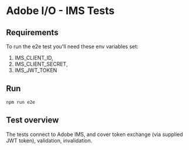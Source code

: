 # Adobe I/O - IMS Tests

## Requirements

To run the e2e test you'll need these env variables set:
  1. IMS_CLIENT_ID,
  2. IMS_CLIENT_SECRET,
  3. IMS_JWT_TOKEN

## Run

`npm run e2e`

## Test overview

The tests connect to Adobe IMS, and cover token exchange (via supplied JWT token), validation, invalidation.

